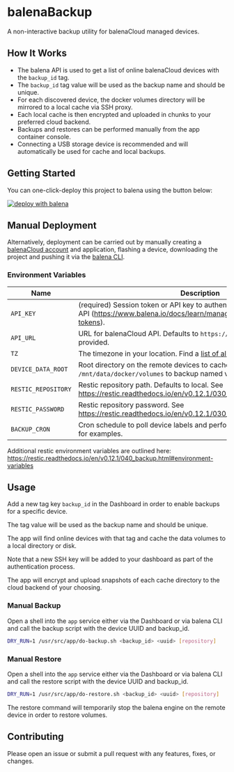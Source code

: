 # balenaBackup

A non-interactive backup utility for balenaCloud managed devices.

## How It Works

- The balena API is used to get a list of online balenaCloud devices with the `backup_id` tag.
- The `backup_id` tag value will be used as the backup name and should be unique.
- For each discovered device, the docker volumes directory will be mirrored to a local cache via SSH proxy.
- Each local cache is then encrypted and uploaded in chunks to your preferred cloud backend.
- Backups and restores can be performed manually from the app container console.
- Connecting a USB storage device is recommended and will automatically be used for cache and local backups.

## Getting Started

You can one-click-deploy this project to balena using the button below:

[![deploy with balena](https://www.balena.io/deploy.svg)](https://dashboard.balena-cloud.com/deploy?repoUrl=https://github.com/balena-io-playground/balena-backup)

## Manual Deployment

Alternatively, deployment can be carried out by manually creating a [balenaCloud account](https://dashboard.balena-cloud.com) and application,
flashing a device, downloading the project and pushing it via the [balena CLI](https://github.com/balena-io/balena-cli).

### Environment Variables

| Name                | Description                                                                                                                                      |
| ------------------- | ------------------------------------------------------------------------------------------------------------------------------------------------ |
| `API_KEY`           | (required) Session token or API key to authenticate with the balenaCloud API (<https://www.balena.io/docs/learn/manage/account/#access-tokens>). |
| `API_URL`           | URL for balenaCloud API. Defaults to `https://api.balena-cloud.com` if not provided.                                                             |
| `TZ`                | The timezone in your location. Find a [list of all timezone values here](https://en.wikipedia.org/wiki/List_of_tz_database_time_zones).          |
| `DEVICE_DATA_ROOT`  | Root directory on the remote devices to cache and backup. Default is `/mnt/data/docker/volumes` to backup named volumes only.                    |
| `RESTIC_REPOSITORY` | Restic repository path. Defaults to local. See <https://restic.readthedocs.io/en/v0.12.1/030_preparing_a_new_repo.html>.                         |
| `RESTIC_PASSWORD`   | Restic repository password. See <https://restic.readthedocs.io/en/v0.12.1/030_preparing_a_new_repo.html>.                                        |
| `BACKUP_CRON`       | Cron schedule to poll device labels and perform backups. See [this page](https://crontab.guru/examples.html) for examples.                       |

Additional restic environment variables are outlined here: <https://restic.readthedocs.io/en/v0.12.1/040_backup.html#environment-variables>

## Usage

Add a new tag key `backup_id` in the Dashboard in order to enable backups for a specific device.

The tag value will be used as the backup name and should be unique.

The app will find online devices with that tag and cache the data volumes to a local directory or disk.

Note that a new SSH key will be added to your dashboard as part of the authentication process.

The app will encrypt and upload snapshots of each cache directory to the cloud backend of your choosing.

### Manual Backup

Open a shell into the `app` service either via the Dashboard or
via balena CLI and call the backup script with the device UUID and backup_id.

```bash
DRY_RUN=1 /usr/src/app/do-backup.sh <backup_id> <uuid> [repository]
```

### Manual Restore

Open a shell into the `app` service either via the Dashboard or
via balena CLI and call the restore script with the device UUID and backup_id.

```bash
DRY_RUN=1 /usr/src/app/do-restore.sh <backup_id> <uuid> [repository]
```

The restore command will temporarily stop the balena engine on the remote device in order to restore volumes.

## Contributing

Please open an issue or submit a pull request with any features, fixes, or changes.
